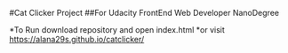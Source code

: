#Cat Clicker Project
##For Udacity FrontEnd Web Developer NanoDegree

*To Run download repository and open index.html
*or visit https://alana29s.github.io/catclicker/
